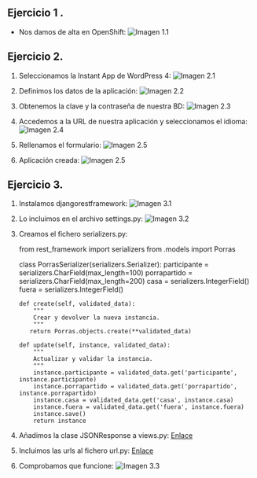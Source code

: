 Ejercicio 1 .
-------

* Nos damos de alta en OpenShift:
![Imagen 1.1](https://www.dropbox.com/s/t2edydqi3p8tq7c/1.1.png?dl=1)

Ejercicio 2.
-------
1. Seleccionamos la Instant App de WordPress 4:
![Imagen 2.1](https://www.dropbox.com/s/gb7i6sy7kkyxgnt/2.1.png?dl=1)

2. Definimos los datos de la aplicación:
![Imagen 2.2](https://www.dropbox.com/s/wg7se90ap9xqnht/2.2.png?dl=1)

3. Obtenemos la clave y la contraseña de nuestra BD:
![Imagen 2.3](https://www.dropbox.com/s/kbr7iyu4dtcn4hd/2.3.png?dl=1)

4. Accedemos a la URL de nuestra aplicación y seleccionamos el idioma:
![Imagen 2.4](https://www.dropbox.com/s/lo3615e53yh07g7/2.4.png?dl=1)

5. Rellenamos el formulario:
![Imagen 2.5](https://www.dropbox.com/s/cckdyzaj8rwhk0r/2.5.png?dl=1)

6. Aplicación creada:
![Imagen 2.5](https://www.dropbox.com/s/rdhkx57s3ji1ukg/2.6.png?dl=1)

Ejercicio 3.
-------

1.  Instalamos djangorestframework:
![Imagen 3.1](https://www.dropbox.com/s/66zxbi41vw2xupt/3.1.png?dl=1)

2. Lo incluimos en el archivo settings.py:
![Imagen 3.2](https://www.dropbox.com/s/9eze793h8ylmdt0/3.2.png?dl=1)

3. Creamos el fichero serializers.py:

   from rest_framework import serializers
   from .models import Porras
   
   class PorrasSerializer(serializers.Serializer):
       participante = serializers.CharField(max_length=100)
       porrapartido = serializers.CharField(max_length=200)
       casa = serializers.IntegerField()
       fuera = serializers.IntegerField()

       def create(self, validated_data):
           """
           Crear y devolver la nueva instancia.
           """
          return Porras.objects.create(**validated_data)

       def update(self, instance, validated_data):
           """
           Actualizar y validar la instancia.
           """
           instance.participante = validated_data.get('participante', instance.participante)
           instance.porrapartido = validated_data.get('porrapartido', instance.porrapartido)
           instance.casa = validated_data.get('casa', instance.casa)
           instance.fuera = validated_data.get('fuera', instance.fuera)
           instance.save()
           return instance

4. Añadimos la clase JSONResponse a views.py:
[Enlace](https://github.com/Jarotru/EjercicioTema3_IV/blob/master/futbol/views.py)

5. Incluimos las urls al fichero url.py:
[Enlace](https://github.com/Jarotru/EjercicioTema3_IV/blob/master/futbol/urls.py)

6. Comprobamos que funcione:
![Imagen 3.3](https://www.dropbox.com/s/c8ts1s01t44s7qf/3.3.png?dl=1)





